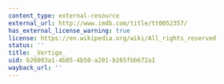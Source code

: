 ```yaml
---
content_type: external-resource
external_url: http://www.imdb.com/title/tt0052357/
has_external_license_warning: true
license: https://en.wikipedia.org/wiki/All_rights_reserved
status: ''
title: _Vertigo_
uid: b26003a1-4b85-4b50-a201-b265fbb672a1
wayback_url: ''
---
```

